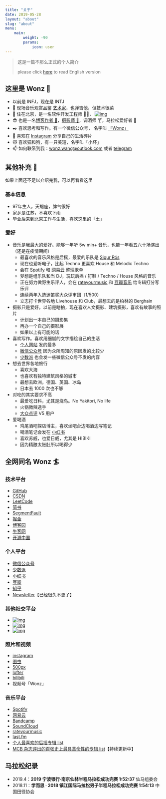 ```yaml
---
title: "关于"
date: 2019-05-28
layout: "about"
slug: "about"
menu:
    main:
        weight: -90
        params: 
            icon: user
---
```

> 这是一篇不那么正式的个人简介
>
> please click [here](https://wonz.wang/en/about/) to read English version

## 这里是 Wonz 👋

- 以前是 INFJ，现在是 INTJ
- 🎸 现场音乐观赏品鉴 [艺术家](https://wonz.wang/live/)，也弹吉他，但技术很菜
- 🔭 住在北京，是一名软件开发工程师 👨‍💻， [![img](https://img.shields.io/badge/dynamic/json?color=000000&label=GitHub&query=%24.data.totalSubs&suffix=%20followers&url=https%3A%2F%2Fapi.spencerwoo.com%2Fsubstats%2F%3Fsource%3Dgithub%26queryKey%3DWonz5130)](https://github.com/Wonz5130)
- 😎 也是一名[博客作者 📝](https://wonz.wang/)，[摄影师 📸](https://www.instagram.com/wonz_photo/)，调酒师 🍸，马拉松爱好者 🏃
- ✒️ 喜欢思考和写作。有一个微信公众号， 名字叫 [「Wonz」](https://raw.githubusercontent.com/Wonz5130/My-Private-ImgHost/master/img/202310071443001.png)
- 🎨 喜欢在 [Instagram](https://www.instagram.com/wonz_wang/) 分享自己的生活碎片
- 🐱 喜欢猫和狗，有一只美短，名字叫「小坏」
- 📫 如何联系到我：wonz.wang@outlook.com 或者 [telegram](https://t.me/wonz_wang)

## 其他补充 👻

如果上面还不足以介绍完我，可以再看看这里

### 基本信息

- 97年生人，天蝎座，脾气很好
- 家乡是江苏，不喜欢下雨
- 毕业后来到北京工作与生活，喜欢这里的「土」

### 爱好

- 音乐是我最大的爱好。能够一年听 5w min+ 音乐，也能一年看五六十场演出（还是在疫情期间）
  - 最喜欢的音乐风格是后摇，最爱的乐队是 [Sigur Rós](https://sigurros.com/)
  - 现在也爱听电子，比起 Techno 更喜欢 House 和 Melodic Techno
  - 会在 [Spotify](https://spotify.link/Xd49excqpDb) 和 [网易云](https://music.163.com/#/user/home?id=341450455) 整理歌单
  - 梦想是组乐队和当 DJ，玩玩后摇 / 钉鞋 / Techno / House 风格的音乐
  - 正在努力做野生乐评人，会在 [rateyourmusic](https://rateyourmusic.com/~Wonz) 和 [豆瓣音乐](https://music.douban.com/mine?status=collect) 给专辑打分写乐评
  - 连续两年入选迷笛奖大众评审团（1/500）
  - 立志打卡世界各地 Livehouse 和 Club，最想去的是柏林的 Berghain
- 摄影只是爱好，以前是瞎拍，现在喜欢人文摄影、建筑摄影，喜欢有故事的照片
  - 计划出一本自己的摄影集
  - 再办一个自己的摄影展
  - 如果以上有可能的话
- 喜欢写作。喜欢用细腻的文字描绘自己的生活
  - [个人网站](https://wonz.wang) 发的最多
  - [微信公众号](https://raw.githubusercontent.com/Wonz5130/My-Private-ImgHost/master/img/202310071443001.png) 因为众所周知的原因发的比较少
  - [少数派](https://sspai.com/u/wonzwang/updates) 也会发一些微信公众号不发的内容
- 想去世界各地旅行
  - 喜欢大海
  - 也喜欢有独特建筑风格的城市
  - 最想去欧洲，德国、英国、冰岛
  - 日本去 1000 次也不够
- 对吃的其实要求不高
  - 最爱吃日料，尤其是烧鸟。No Yakitori, No life
  - 火锅微辣选手
  - [大众点评](https://www.dianping.com/member/1128604801) V5 用户
- 爱喝酒
  - 鸡尾酒吧探店博主，喜欢坐吧台边喝酒边写笔记
  - 喝酒笔记会发在 [小红书](https://www.xiaohongshu.com/user/profile/5891c74c5e87e75b62713275)
  - 喜欢苏威，也爱日威，尤其是 HIBIKI
  - 因为精酿太胀肚所以喝得少

## 全网同名 Wonz 🏄

### 技术平台

- [GitHub](https://github.com/Wonz5130)
- [CSDN](https://wonzwang.blog.csdn.net/)
- [LeetCode](https://leetcode-cn.com/u/wonz/)
- [简书](https://www.jianshu.com/u/faadf622beb4)
- [SegmentFault](https://segmentfault.com/u/wonz)
- [掘金](https://juejin.im/user/501033034850205)
- [博客园](https://www.cnblogs.com/wonz/)
- [牛客网](https://blog.nowcoder.net/wonz)
- [开源中国](https://my.oschina.net/wonz)

### 个人平台

- [微信公众号](https://raw.githubusercontent.com/Wonz5130/My-Private-ImgHost/master/img/202310071443001.png)
- [少数派](https://sspai.com/u/wonzwang/updates)
- [小红书](https://www.xiaohongshu.com/user/profile/5891c74c5e87e75b62713275)
- [豆瓣](https://www.douban.com/people/wonz/)
- [知乎](https://www.zhihu.com/people/wonzwang)
- [Newsletter](https://wonz.hedwig.pub/)【已经很久不更了】

### 其他社交平台

- [![img](https://img.shields.io/badge/dynamic/json?color=ffe411&label=%E5%8D%B3%E5%88%BB&query=%24.data.totalSubs&suffix=%20%E8%A2%AB%E5%85%B3%E6%B3%A8&url=https%3A%2F%2Fapi.spencerwoo.com%2Fsubstats%2F%3Fsource%3DjikeFollower%26queryKey%3DWonz221)](https://rsshub.app/jike/user/Wonz221)
- [![img](https://img.shields.io/badge/dynamic/json?color=DC143C&label=%E5%BE%AE%E5%8D%9A&query=%24.data.totalSubs&suffix=%20%E7%B2%89%E4%B8%9D&url=https%3A%2F%2Fapi.spencerwoo.com%2Fsubstats%2F%3Fsource%3Dweibo%26queryKey%3D5994991181)](https://weibo.com/wonzwang)
- [![img](https://img.shields.io/badge/dynamic/json?color=FF0000&label=%E7%BD%91%E6%98%93%E4%BA%91&query=%24.data.totalSubs&suffix=%20%E7%B2%89%E4%B8%9D&url=https%3A%2F%2Fapi.spencerwoo.com%2Fsubstats%2F%3Fsource%3DneteaseMusic%26queryKey%3D341450455)](https://music.163.com/#/user/home?id=341450455)

### 照片和视频

- [instagram](https://www.instagram.com/wonz_photo/)
- [图虫](https://wonz-wang.tuchong.com/)
- [500px](https://500px.com.cn/wonz)
- [lofter](https://wonz-wang.lofter.com/)
- [bilibili](https://space.bilibili.com/5490664)
- 视频号「Wonz」

### 音乐平台

- [Spotify](https://spotify.link/Xd49excqpDb)
- [网易云](https://music.163.com/#/user/home?id=341450455)
- [Bandcamp](https://bandcamp.com/wonzwang)
- [SoundCloud](https://soundcloud.com/user-97840764)
- [rateyourmusic](https://rateyourmusic.com/~Wonz)
- [last.fm](https://www.last.fm/user/wonz-wang)
- [个人最喜欢的后摇专辑 list](https://rateyourmusic.com/list/Wonz/best-post-rock/)
- [MCB 杂志评出的百张史上最具革命性的专辑 list](https://rateyourmusic.com/list/Wonz/mcb-best-100/)【持续更新中】

## 马拉松纪录

- 2019.4：**2019 宁波银行·南京仙林半程马拉松成功完赛 1:52:37** 仙马组委会
- 2018.11：**学而思 · 2018 镇江国际马拉松男子半程马拉松成功完赛 1:54:13** 中国田径协会
